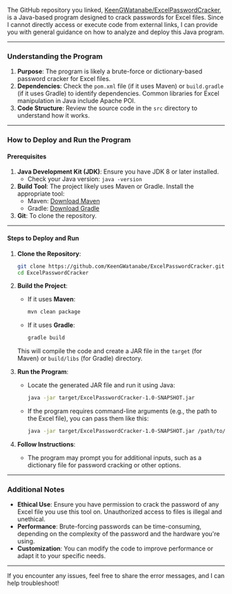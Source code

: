 The GitHub repository you linked, [KeenGWatanabe/ExcelPasswordCracker](https://github.com/KeenGWatanabe/ExcelPasswordCracker), is a Java-based program designed to crack passwords for Excel files. Since I cannot directly access or execute code from external links, I can provide you with general guidance on how to analyze and deploy this Java program.

---

### **Understanding the Program**
1. **Purpose**: The program is likely a brute-force or dictionary-based password cracker for Excel files.
2. **Dependencies**: Check the `pom.xml` file (if it uses Maven) or `build.gradle` (if it uses Gradle) to identify dependencies. Common libraries for Excel manipulation in Java include Apache POI.
3. **Code Structure**: Review the source code in the `src` directory to understand how it works.

---

### **How to Deploy and Run the Program**

#### **Prerequisites**
1. **Java Development Kit (JDK)**: Ensure you have JDK 8 or later installed.
   - Check your Java version: `java -version`
2. **Build Tool**: The project likely uses Maven or Gradle. Install the appropriate tool:
   - Maven: [Download Maven](https://maven.apache.org/download.cgi)
   - Gradle: [Download Gradle](https://gradle.org/install/)
3. **Git**: To clone the repository.

---

#### **Steps to Deploy and Run**

1. **Clone the Repository**:
   ```bash
   git clone https://github.com/KeenGWatanabe/ExcelPasswordCracker.git
   cd ExcelPasswordCracker
   ```

2. **Build the Project**:
   - If it uses **Maven**:
     ```bash
     mvn clean package
     ```
   - If it uses **Gradle**:
     ```bash
     gradle build
     ```

   This will compile the code and create a JAR file in the `target` (for Maven) or `build/libs` (for Gradle) directory.

3. **Run the Program**:
   - Locate the generated JAR file and run it using Java:
     ```bash
     java -jar target/ExcelPasswordCracker-1.0-SNAPSHOT.jar
     ```
   - If the program requires command-line arguments (e.g., the path to the Excel file), you can pass them like this:
     ```bash
     java -jar target/ExcelPasswordCracker-1.0-SNAPSHOT.jar /path/to/excel/file.xlsx
     ```

4. **Follow Instructions**:
   - The program may prompt you for additional inputs, such as a dictionary file for password cracking or other options.

---

### **Additional Notes**
- **Ethical Use**: Ensure you have permission to crack the password of any Excel file you use this tool on. Unauthorized access to files is illegal and unethical.
- **Performance**: Brute-forcing passwords can be time-consuming, depending on the complexity of the password and the hardware you're using.
- **Customization**: You can modify the code to improve performance or adapt it to your specific needs.

---

If you encounter any issues, feel free to share the error messages, and I can help troubleshoot!
